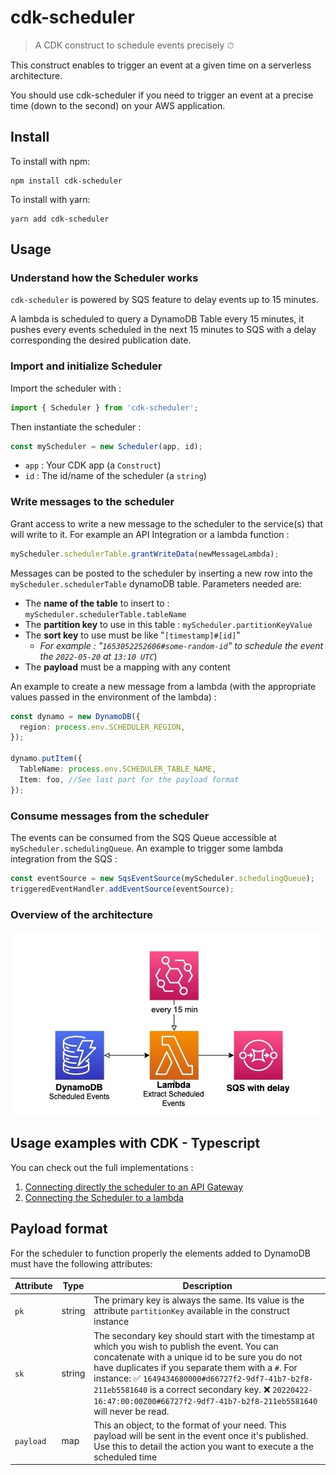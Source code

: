 # cdk-scheduler

> A CDK construct to schedule events precisely ⏱

This construct enables to trigger an event at a given time on a serverless architecture.

You should use cdk-scheduler if you need to trigger an event at a precise time (down to the second) on your AWS application.

## Install

To install with npm:

```
npm install cdk-scheduler
```

To install with yarn:

```
yarn add cdk-scheduler
```

## Usage

### Understand how the Scheduler works

`cdk-scheduler` is powered by SQS feature to delay events up to 15 minutes.

A lambda is scheduled to query a DynamoDB Table every 15 minutes, it pushes every events scheduled in the next 15 minutes to SQS with a delay corresponding the desired publication date.

### Import and initialize Scheduler

Import the scheduler with :

```ts
import { Scheduler } from 'cdk-scheduler';
```

Then instantiate the scheduler :

```ts
const myScheduler = new Scheduler(app, id);
```

- `app` : Your CDK app (a `Construct`)
- `id` : The id/name of the scheduler (a `string`)

### Write messages to the scheduler

Grant access to write a new message to the scheduler to the service(s) that will write to it. For example an API Integration or a lambda function :

```ts
myScheduler.schedulerTable.grantWriteData(newMessageLambda);
```

Messages can be posted to the scheduler by inserting a new row into the `myScheduler.schedulerTable` dynamoDB table. Parameters needed are:

- The **name of the table** to insert to : `myScheduler.schedulerTable.tableName`
- The **partition key** to use in this table : `myScheduler.partitionKeyValue`
- The **sort key** to use must be like "`[timestamp]#[id]`"
  - _For example : "`1653052252606#some-random-id`" to schedule the event the `2022-05-20` at `13:10 UTC`_)
- The **payload** must be a mapping with any content

An example to create a new message from a lambda (with the appropriate values passed in the environment of the lambda) :

```ts
const dynamo = new DynamoDB({
  region: process.env.SCHEDULER_REGION,
});

dynamo.putItem({
  TableName: process.env.SCHEDULER_TABLE_NAME,
  Item: foo, //See last part for the payload format
});
```

### Consume messages from the scheduler

The events can be consumed from the SQS Queue accessible at `myScheduler.schedulingQueue`.
An example to trigger some lambda integration from the SQS :

```ts
const eventSource = new SqsEventSource(myScheduler.schedulingQueue);
triggeredEventHandler.addEventSource(eventSource);
```

### Overview of the architecture

![architecture: dynamoDB with scheduled event / lambda scheduled every 15 minutes / publishes to SQS with delay](./docs/images/Architecture%20Scheduler.jpg)

## Usage examples with CDK - Typescript

You can check out the full implementations :

1. [Connecting directly the scheduler to an API Gateway](./demo/apiGatewayIntegration/)
2. [Connecting the Scheduler to a lambda](./demo/lambdaIntegration/)

## Payload format

For the scheduler to function properly the elements added to DynamoDB must have the following attributes:

| Attribute | Type   | Description                                                                                                                                                                                                                                                                                                                                                                                  |
| --------- | ------ | -------------------------------------------------------------------------------------------------------------------------------------------------------------------------------------------------------------------------------------------------------------------------------------------------------------------------------------------------------------------------------------------- |
| `pk`      | string | The primary key is always the same. Its value is the attribute `partitionKey` available in the construct instance                                                                                                                                                                                                                                                                            |
| `sk`      | string | The secondary key should start with the timestamp at which you wish to publish the event. You can concatenate with a unique id to be sure you do not have duplicates if you separate them with a `#`. For instance: ✅ `1649434680000#d66727f2-9df7-41b7-b2f8-211eb5581640` is a correct secondary key. ❌ `20220422-16:47:00:00Z00#66727f2-9df7-41b7-b2f8-211eb5581640` will never be read. |
| `payload` | map    | This an object, to the format of your need. This payload will be sent in the event once it's published. Use this to detail the action you want to execute a the scheduled time                                                                                                                                                                                                               |
